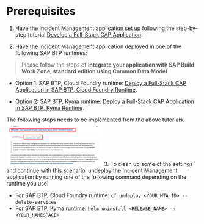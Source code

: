 # Prerequisites

1. Have the Incident Management application set up following the step-by-step tutorial [Develop a Full-Stack CAP Application](https://developers.sap.com/group.cap-application-full-stack.html).

2. Have the Incident Management application deployed in one of the following SAP BTP runtimes:
> Please follow the steps of **Integrate your application with SAP Build Work Zone, standard edition using Common Data Model**

   - Option 1: SAP BTP, Cloud Foundry runtime: [Deploy a Full-Stack CAP Application in SAP BTP, Cloud Foundry Runtime](https://developers.sap.com/group.deploy-full-stack-cap-application.html).
    
   - Option 2: SAP BTP, Kyma runtime:  [Deploy a Full-Stack CAP Application in SAP BTP, Kyma Runtime](https://developers.sap.com/group.deploy-full-stack-cap-kyma-runtime.html).

   The following steps needs to be implemented from the above tutorials.
   <img src="../images/pre-req-cdm.png" height="50%" width="50%"/>
3. To clean up some of the settings and continue with this scenario, undeploy the Incident Management application by running one of the following command depending on the runtime you use:
   
   - For SAP BTP, Cloud Foundry runtime: `cf undeploy <YOUR_MTA_ID> --delete-services`
   - For SAP BTP, Kyma runtime: `helm uninstall <RELEASE_NAME> -n <YOUR_NAMESPACE>`


